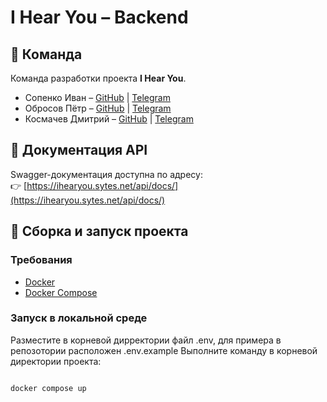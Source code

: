 # I Hear You – Backend

## 👥 Команда

Команда разработки проекта **I Hear You**.

- Сопенко Иван – [GitHub](https://github.com/ivansopenko) | [Telegram](https://t.me/geradesfeuer)  
- Обросов Пётр – [GitHub](https://github.com/MrPyotr) | [Telegram](https://t.me/petjaobr)  
- Космачев Дмитрий – [GitHub](https://github.com/DmitryKosmachev) | [Telegram](https://t.me/dr_kosma)

## 📖 Документация API

Swagger-документация доступна по адресу:  
👉 [https://ihearyou.sytes.net/api/docs/](https://ihearyou.sytes.net/api/docs/)

## 🚀 Сборка и запуск проекта

### Требования

- [Docker](https://docs.docker.com/get-docker/)
- [Docker Compose](https://docs.docker.com/compose/)

### Запуск в локальной среде

Разместите в корневой дирректории файл .env, для примера в репозотории расположен .env.example
Выполните команду в корневой директории проекта:

```bash

docker compose up
